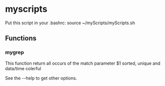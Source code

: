 # myscripts

Put this script in your .bashrc:
source ~/myScripts/myScripts.sh

## Functions

### mygrep

This function return all occurs of the match parameter $1 sorted, unique and data/time colerful

See the --help to get other options.
